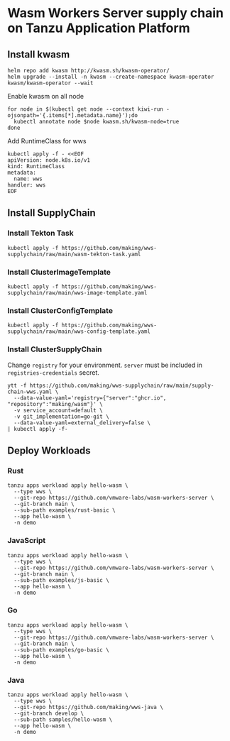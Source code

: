 # Wasm Workers Server supply chain on Tanzu Application Platform


## Install kwasm

```
helm repo add kwasm http://kwasm.sh/kwasm-operator/
helm upgrade --install -n kwasm --create-namespace kwasm-operator kwasm/kwasm-operator --wait
```

Enable kwasm on all node

```
for node in $(kubectl get node --context kiwi-run -ojsonpath='{.items[*].metadata.name}');do
  kubectl annotate node $node kwasm.sh/kwasm-node=true
done
```

Add RuntimeClass for wws

```
kubectl apply -f - <<EOF
apiVersion: node.k8s.io/v1
kind: RuntimeClass
metadata:
  name: wws
handler: wws
EOF
```

## Install SupplyChain

### Install Tekton Task

```
kubectl apply -f https://github.com/making/wws-supplychain/raw/main/wasm-tekton-task.yaml
```

### Install ClusterImageTemplate


```
kubectl apply -f https://github.com/making/wws-supplychain/raw/main/wws-image-template.yaml
```

### Install ClusterConfigTemplate


```
kubectl apply -f https://github.com/making/wws-supplychain/raw/main/wws-config-template.yaml
```

### Install ClusterSupplyChain


Change `registry` for your environment. `server` must be included in `registries-credentials` secret.

```
ytt -f https://github.com/making/wws-supplychain/raw/main/supply-chain-wws.yaml \
  --data-value-yaml='registry={"server":"ghcr.io", "repository":"making/wasm"}' \
  -v service_account=default \
  -v git_implementation=go-git \
  --data-value-yaml=external_delivery=false \
| kubectl apply -f- 
```

## Deploy Workloads


### Rust

```
tanzu apps workload apply hello-wasm \
  --type wws \
  --git-repo https://github.com/vmware-labs/wasm-workers-server \
  --git-branch main \
  --sub-path examples/rust-basic \
  --app hello-wasm \
  -n demo
```


### JavaScript

```
tanzu apps workload apply hello-wasm \
  --type wws \
  --git-repo https://github.com/vmware-labs/wasm-workers-server \
  --git-branch main \
  --sub-path examples/js-basic \
  --app hello-wasm \
  -n demo
```

### Go

```
tanzu apps workload apply hello-wasm \
  --type wws \
  --git-repo https://github.com/vmware-labs/wasm-workers-server \
  --git-branch main \
  --sub-path examples/go-basic \
  --app hello-wasm \
  -n demo
```

### Java

```
tanzu apps workload apply hello-wasm \
  --type wws \
  --git-repo https://github.com/making/wws-java \
  --git-branch develop \
  --sub-path samples/hello-wasm \
  --app hello-wasm \
  -n demo
```